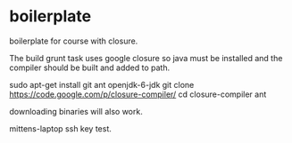boilerplate
===========

boilerplate for course with closure.

The build grunt task uses google closure so java must be installed and the compiler should be built and added to path. 

sudo apt-get install git ant openjdk-6-jdk
git clone https://code.google.com/p/closure-compiler/
cd closure-compiler
ant

downloading binaries will also work.

mittens-laptop ssh key test.